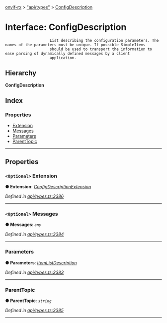 [onvif-rx](../README.md) > ["api/types"](../modules/_api_types_.md) > [ConfigDescription](../interfaces/_api_types_.configdescription.md)

# Interface: ConfigDescription

```
                    List describing the configuration parameters. The names of the parameters must be unique. If possible SimpleItems
                    should be used to transport the information to ease parsing of dynamically defined messages by a client
                    application.
```

## Hierarchy

**ConfigDescription**

## Index

### Properties

* [Extension](_api_types_.configdescription.md#extension)
* [Messages](_api_types_.configdescription.md#messages)
* [Parameters](_api_types_.configdescription.md#parameters)
* [ParentTopic](_api_types_.configdescription.md#parenttopic)

---

## Properties

<a id="extension"></a>

### `<Optional>` Extension

**● Extension**: *[ConfigDescriptionExtension](_api_types_.configdescriptionextension.md)*

*Defined in [api/types.ts:3386](https://github.com/patrickmichalina/onvif-rx/blob/f117e44/src/api/types.ts#L3386)*

___
<a id="messages"></a>

### `<Optional>` Messages

**● Messages**: *`any`*

*Defined in [api/types.ts:3384](https://github.com/patrickmichalina/onvif-rx/blob/f117e44/src/api/types.ts#L3384)*

___
<a id="parameters"></a>

###  Parameters

**● Parameters**: *[ItemListDescription](_api_types_.itemlistdescription.md)*

*Defined in [api/types.ts:3383](https://github.com/patrickmichalina/onvif-rx/blob/f117e44/src/api/types.ts#L3383)*

___
<a id="parenttopic"></a>

###  ParentTopic

**● ParentTopic**: *`string`*

*Defined in [api/types.ts:3385](https://github.com/patrickmichalina/onvif-rx/blob/f117e44/src/api/types.ts#L3385)*

___

